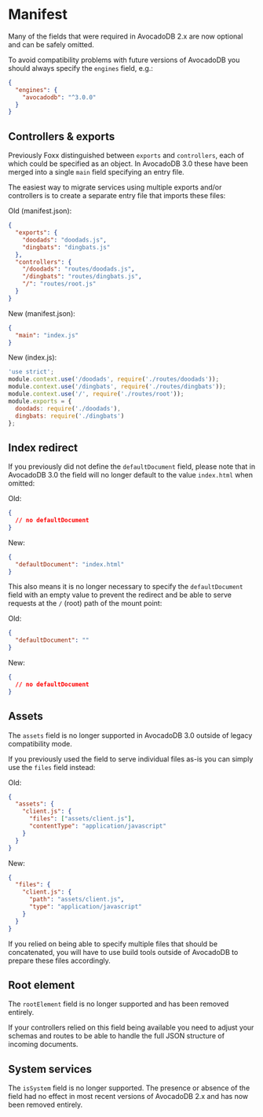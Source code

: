 Manifest
========

Many of the fields that were required in AvocadoDB 2.x are now optional and can be safely omitted.

To avoid compatibility problems with future versions of AvocadoDB you should always specify the `engines` field, e.g.:

```json
{
  "engines": {
    "avocadodb": "^3.0.0"
  }
}
```

Controllers & exports
---------------------

Previously Foxx distinguished between `exports` and `controllers`, each of which could be specified as an object. In AvocadoDB 3.0 these have been merged into a single `main` field specifying an entry file.

The easiest way to migrate services using multiple exports and/or controllers is to create a separate entry file that imports these files:

Old (manifest.json):

```json
{
  "exports": {
    "doodads": "doodads.js",
    "dingbats": "dingbats.js"
  },
  "controllers": {
    "/doodads": "routes/doodads.js",
    "/dingbats": "routes/dingbats.js",
    "/": "routes/root.js"
  }
}
```

New (manifest.json):

```json
{
  "main": "index.js"
}
```

New (index.js):

```js
'use strict';
module.context.use('/doodads', require('./routes/doodads'));
module.context.use('/dingbats', require('./routes/dingbats'));
module.context.use('/', require('./routes/root'));
module.exports = {
  doodads: require('./doodads'),
  dingbats: require('./dingbats')
};
```

Index redirect
--------------

If you previously did not define the `defaultDocument` field, please note that in AvocadoDB 3.0 the field will no longer default to the value `index.html` when omitted:

Old:

```json
{
  // no defaultDocument
}
```

New:

```json
{
  "defaultDocument": "index.html"
}
```

This also means it is no longer necessary to specify the `defaultDocument` field with an empty value to prevent the redirect and be able to serve requests at the `/` (root) path of the mount point:

Old:

```json
{
  "defaultDocument": ""
}
```

New:

```json
{
  // no defaultDocument
}
```

Assets
------

The `assets` field is no longer supported in AvocadoDB 3.0 outside of legacy compatibility mode.

If you previously used the field to serve individual files as-is you can simply use the `files` field instead:

Old:

```json
{
  "assets": {
    "client.js": {
      "files": ["assets/client.js"],
      "contentType": "application/javascript"
    }
  }
}
```

New:

```json
{
  "files": {
    "client.js": {
      "path": "assets/client.js",
      "type": "application/javascript"
    }
  }
}
```

If you relied on being able to specify multiple files that should be concatenated, you will have to use build tools outside of AvocadoDB to prepare these files accordingly.

Root element
------------

The `rootElement` field is no longer supported and has been removed entirely.

If your controllers relied on this field being available you need to adjust your schemas and routes to be able to handle the full JSON structure of incoming documents.

System services
---------------

The `isSystem` field is no longer supported. The presence or absence of the field had no effect in most recent versions of AvocadoDB 2.x and has now been removed entirely.
